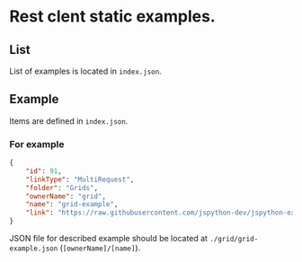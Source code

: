# Rest clent static examples.

## List
List of examples is located in `index.json`.

## Example
Items are defined in `index.json`.
### For example

``` json
{
    "id": 91,
    "linkType": "MultiRequest",
    "folder": "Grids",
    "ownerName": "grid",
    "name": "grid-example",
    "link": "https://raw.githubusercontent.com/jspython-dev/jspython-examples/master/requests/grid/grid-example.json"
}
```
JSON file for described example should be located at `./grid/grid-example.json` (`[ownerName]/[name]`).

